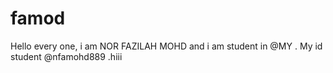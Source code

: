 # famod
Hello every one, i am NOR FAZILAH MOHD and i am student in @MY . My id student @nfamohd889 .hiii
